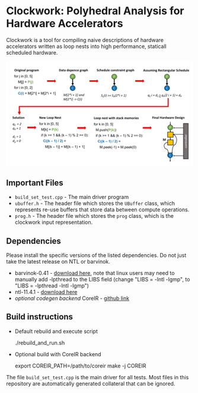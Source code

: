 # Clockwork: Polyhedral Analysis for Hardware Accelerators

Clockwork is a tool for compiling naive descriptions of hardware accelerators written as loop nests into high performance, staticall scheduled hardware.

![](./pictures/polyhedral_scheduling_figure_2.jpg)

## Important Files
* `build_set_test.cpp` - The main driver program
* `ubuffer.h` - The header file which stores the `UBuffer` class, which represents re-use buffers that store data between compute operations.
* `prog.h` - The header file which stores the `prog` class, which is the clockwork input representation.

## Dependencies

Please install the specific versions of the listed dependencies. Do
not just take the latest release on NTL or barvinok.

* barvinok-0.41 - [download here](http://barvinok.gforge.inria.fr/), note that linux users may need to manually add -lpthread to the LIBS field (change "LIBS = -lntl -lgmp", to "LIBS = -lpthread -lntl -lgmp")
* ntl-11.4.1 - [download here](https://shoup.net/ntl/download.html)
* *optional codegen backend* CoreIR - [github link](https://github.com/rdaly525/coreir.git)

## Build instructions

* Default rebuild and execute script

    ./rebuild_and_run.sh

* Optional build with CoreIR backend

    export COREIR_PATH=/path/to/coreir
    make -j COREIR

The file `build_set_test.cpp` is the main driver for all tests.
Most files in this repository are automatically generated collateral
that can be ignored.

